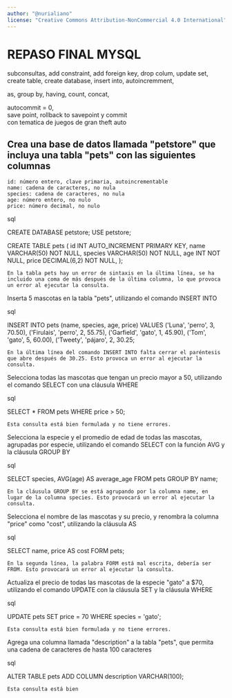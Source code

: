 ```yaml
---
author: "@nurialiano"
license: "Creative Commons Attribution-NonCommercial 4.0 International"
---
```


# REPASO FINAL MYSQL

subconsultas, 
add constraint, 
add foreign key, 
drop colum, 
update set,  
create table, 
create database, 
insert into, 
autoincremment, 
<!-- union, 
intersect, 
except,  -->
as, 
group by, 
having, 
count, 
concat, 
<!-- variables locales y globales, 
lock y unclock tables,
set transactino, -->
autocommit = 0,  
save point, 
rollback to savepoint 
y commit  
con tematica de juegos de gran theft auto

## Crea una base de datos llamada "petstore" que incluya una tabla "pets" con las siguientes columnas

    id: número entero, clave primaria, autoincrementable
    name: cadena de caracteres, no nula
    species: cadena de caracteres, no nula
    age: número entero, no nulo
    price: número decimal, no nulo

sql

CREATE DATABASE petstore;
USE petstore;

CREATE TABLE pets (
    id INT AUTO_INCREMENT PRIMARY KEY,
    name VARCHAR(50) NOT NULL,
    species VARCHAR(50) NOT NULL,
    age INT NOT NULL,
    price DECIMAL(6,2) NOT NULL,
);

    En la tabla pets hay un error de sintaxis en la última línea, se ha incluido una coma de más después de la última columna, lo que provoca un error al ejecutar la consulta.

Inserta 5 mascotas en la tabla "pets", utilizando el comando INSERT INTO

sql

INSERT INTO pets (name, species, age, price)
VALUES
    ('Luna', 'perro', 3, 70.50),
    ('Firulais', 'perro', 2, 55.75),
    ('Garfield', 'gato', 1, 45.90),
    ('Tom', 'gato', 5, 60.00),
    ('Tweety', 'pájaro', 2, 30.25;

    En la última línea del comando INSERT INTO falta cerrar el paréntesis que abre después de 30.25. Esto provoca un error al ejecutar la consulta.

Selecciona todas las mascotas que tengan un precio mayor a 50, utilizando el comando SELECT con una cláusula WHERE

sql

SELECT * FROM pets
WHERE price > 50;

    Esta consulta está bien formulada y no tiene errores.

Selecciona la especie y el promedio de edad de todas las mascotas, agrupadas por especie, utilizando el comando SELECT con la función AVG y la cláusula GROUP BY

sql

SELECT species, AVG(age) AS average_age
FROM pets
GROUP BY name;

    En la cláusula GROUP BY se está agrupando por la columna name, en lugar de la columna species. Esto provocará un error al ejecutar la consulta.

Selecciona el nombre de las mascotas y su precio, y renombra la columna "price" como "cost", utilizando la cláusula AS

sql

SELECT name, price AS cost
FORM pets;

    En la segunda línea, la palabra FORM está mal escrita, debería ser FROM. Esto provocará un error al ejecutar la consulta.

Actualiza el precio de todas las mascotas de la especie "gato" a $70, utilizando el comando UPDATE con la cláusula SET y la cláusula WHERE

sql

UPDATE pets
SET price = 70
WHERE species = 'gato';

    Esta consulta está bien formulada y no tiene errores.

Agrega una columna llamada "description" a la tabla "pets", que permita una cadena de caracteres de hasta 100 caracteres

sql

ALTER TABLE pets
ADD COLUMN description VARCHAR(100);

    Esta consulta está bien